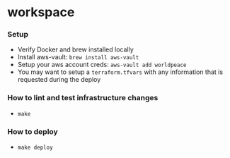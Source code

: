 # workspace



### Setup
- Verify Docker and brew installed locally
- Install aws-vault: `brew install aws-vault`
- Setup your aws account creds: `aws-vault add worldpeace`
- You may want to setup a `terraform.tfvars` with any information that is requested during the deploy

### How to lint and test infrastructure changes
- `make`

### How to deploy
- `make deploy`
